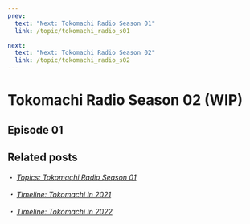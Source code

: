 ```yaml
---
prev:
  text: "Next: Tokomachi Radio Season 01"
  link: /topic/tokomachi_radio_s01

next:
  text: "Next: Tokomachi Radio Season 02"
  link: /topic/tokomachi_radio_s02
---
```


# Tokomachi Radio Season 02 (WIP)

## Episode 01

## Related posts

・ [<i class="fa-solid fa-microphone-lines" /> *Topics: Tokomachi Radio Season 01*](/topics/tokomachi_radio_s01/) &nbsp; <i class="fa-solid fa-arrow-right-from-bracket" />

・ [<i class="fa-solid fa-microphone-lines" /> *Timeline: Tokomachi in 2021*](/timeline/2021/) &nbsp; <i class="fa-solid fa-arrow-right-from-bracket" />

・ [<i class="fa-solid fa-microphone-lines" /> *Timeline: Tokomachi in 2022*](/timeline/2022/) &nbsp; <i class="fa-solid fa-arrow-right-from-bracket" />
